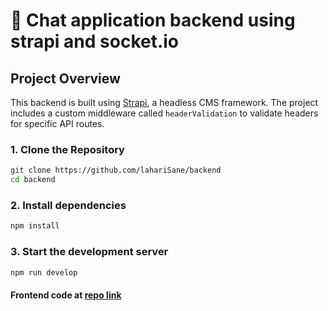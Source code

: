 # 🚀 Chat application backend using strapi and socket.io

## Project Overview
This backend is built using [Strapi](https://strapi.io/), a headless CMS framework. The project includes a custom middleware called `headerValidation` to validate headers for specific API routes.

### 1. Clone the Repository
```bash
git clone https://github.com/lahariSane/backend
cd backend
```

### 2. Install dependencies
```bash
npm install
```

### 3. Start the development server
```bash
npm run develop
```

#### Frontend code at [repo link](https://github.com/lahariSane/chat-frontend)

